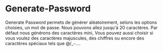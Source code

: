 # Generate-Password

Generate Password permets de générer aléatoirement, selons les options choisies, un mot de passe.
Nous pouvons allez jusqu'à 20 caractères. Par défaut nous générons des caractères mini,
Vous pouvez aussi choisir si vous voulez des caractères majuscules, des chiffres ou encore des caractères spéciaux tels que @/\_-....
